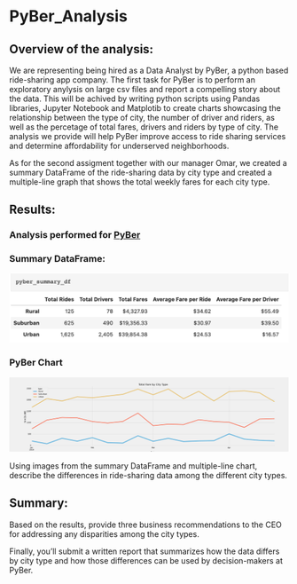 # PyBer_Analysis

## Overview of the analysis: 

We are representing being hired as a Data Analyst by PyBer, a python based ride-sharing app company. The first task for PyBer is to perform an exploratory anylysis on large csv files and report a compelling story about the data. This will be achived by writing python scripts using Pandas libraries, Jupyter Notebook and Matplotib to create charts showcasing the relationship between the type of city, the number of driver and riders, as well as the percetage of total fares, drivers and riders by type of city. The analysis we provide will help PyBer improve access to ride sharing services and determine affordability for underserved neighborhoods.

As for the second assigment together with our manager Omar, we created a summary DataFrame of the ride-sharing data by city type and created a multiple-line graph that shows the total weekly fares for each city type. 

## Results:   

### Analysis performed for [PyBer](https://github.com/Lesliec87/PyBer_Analysis/blob/main/PyBer_Challenge.ipynb)

### Summary DataFrame:
![summary_df](https://github.com/Lesliec87/PyBer_Analysis/blob/main/Resources/pyber_summary_df.png)

### PyBer Chart
![pyber_chart](https://github.com/Lesliec87/PyBer_Analysis/blob/main/Analysis/PyBer_fare_summary.png)



Using images from the summary DataFrame and multiple-line chart, describe the differences in ride-sharing data among the different city types.

## Summary: 

Based on the results, provide three business recommendations to the CEO for addressing any disparities among the city types.

Finally, you’ll submit a written report that summarizes how the data differs by city type and how those differences can be used by decision-makers at PyBer.
